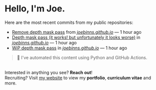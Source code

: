 # Hello, I'm Joe.
Here are the most recent commits from my public repositories:<br>
<!--activity_section_start-->
- [Remove depth mask pass](https://github.com/joebinns/joebinns.github.io/commit/fc5aa69f9f76e48a6d04fac555cb4f558a84ef6d) from [*joebinns.github.io*](https://github.com/joebinns/joebinns.github.io) — 1 hour ago
- [Depth mask pass (it works! but unfortunately it looks worse)](https://github.com/joebinns/joebinns.github.io/commit/135db0369bfc063475ad496078b7fcdd6459b332) in [*joebinns.github.io*](https://github.com/joebinns/joebinns.github.io) — 1 hour ago
- [WiP depth mask pass](https://github.com/joebinns/joebinns.github.io/commit/78c05c8a132b7705f7a772c2b5ce4427629e48fb) in [*joebinns.github.io*](https://github.com/joebinns/joebinns.github.io) — 1 hour ago
<!--activity_section_end-->
> 🚀 I've automated this content using Python  and GitHub Actions.

<br>Interested in anything you see? **Reach out**!<br>
Recruiting? Visit [my website](https://joebinns.com/) to view my **portfolio**, **curriculum vitae** and more.

